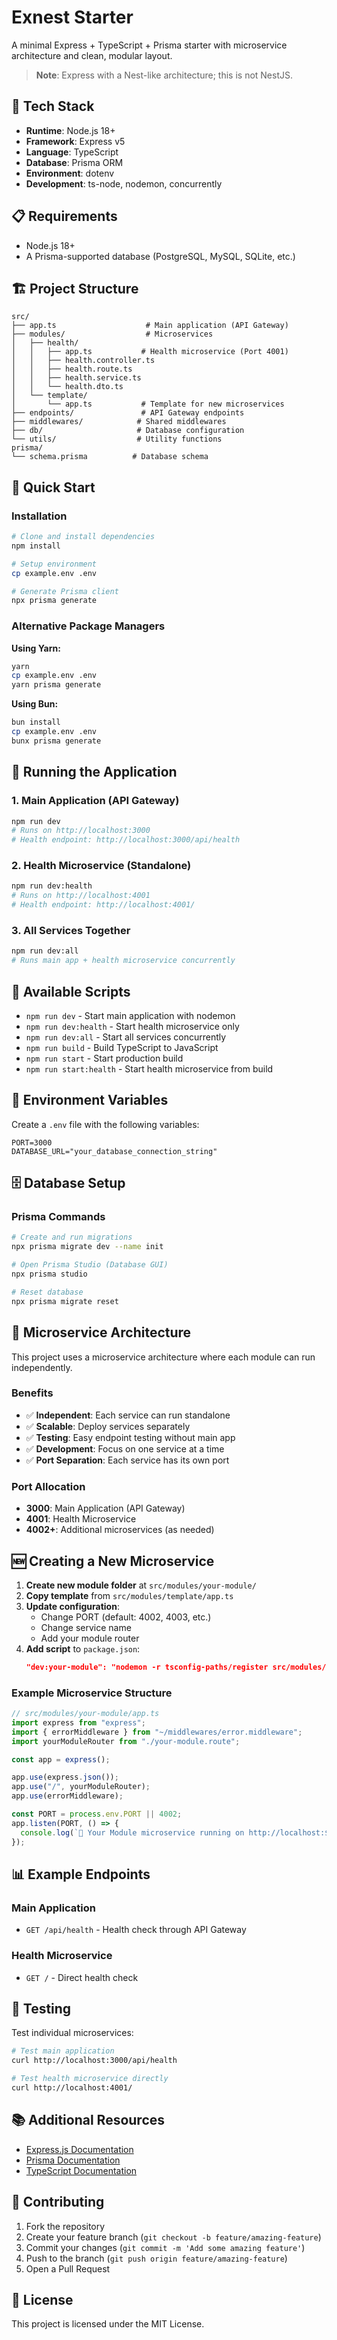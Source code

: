 # Exnest Starter

A minimal Express + TypeScript + Prisma starter with microservice architecture and clean, modular layout.

> **Note**: Express with a Nest-like architecture; this is not NestJS.

## 🚀 Tech Stack

- **Runtime**: Node.js 18+
- **Framework**: Express v5
- **Language**: TypeScript
- **Database**: Prisma ORM
- **Environment**: dotenv
- **Development**: ts-node, nodemon, concurrently

## 📋 Requirements

- Node.js 18+
- A Prisma-supported database (PostgreSQL, MySQL, SQLite, etc.)

## 🏗️ Project Structure

```
src/
├── app.ts                    # Main application (API Gateway)
├── modules/                  # Microservices
│   ├── health/
│   │   ├── app.ts           # Health microservice (Port 4001)
│   │   ├── health.controller.ts
│   │   ├── health.route.ts
│   │   ├── health.service.ts
│   │   └── health.dto.ts
│   └── template/
│       └── app.ts           # Template for new microservices
├── endpoints/               # API Gateway endpoints
├── middlewares/            # Shared middlewares
├── db/                     # Database configuration
└── utils/                  # Utility functions
prisma/
└── schema.prisma          # Database schema
```

## 🚀 Quick Start

### Installation

```bash
# Clone and install dependencies
npm install

# Setup environment
cp example.env .env

# Generate Prisma client
npx prisma generate
```

### Alternative Package Managers

**Using Yarn:**
```bash
yarn
cp example.env .env
yarn prisma generate
```

**Using Bun:**
```bash
bun install
cp example.env .env
bunx prisma generate
```

## 🎯 Running the Application

### 1. Main Application (API Gateway)
```bash
npm run dev
# Runs on http://localhost:3000
# Health endpoint: http://localhost:3000/api/health
```

### 2. Health Microservice (Standalone)
```bash
npm run dev:health
# Runs on http://localhost:4001
# Health endpoint: http://localhost:4001/
```

### 3. All Services Together
```bash
npm run dev:all
# Runs main app + health microservice concurrently
```

## 📝 Available Scripts

- `npm run dev` - Start main application with nodemon
- `npm run dev:health` - Start health microservice only
- `npm run dev:all` - Start all services concurrently
- `npm run build` - Build TypeScript to JavaScript
- `npm run start` - Start production build
- `npm run start:health` - Start health microservice from build

## 🔧 Environment Variables

Create a `.env` file with the following variables:

```env
PORT=3000
DATABASE_URL="your_database_connection_string"
```

## 🗄️ Database Setup

### Prisma Commands

```bash
# Create and run migrations
npx prisma migrate dev --name init

# Open Prisma Studio (Database GUI)
npx prisma studio

# Reset database
npx prisma migrate reset
```

## 🏢 Microservice Architecture

This project uses a microservice architecture where each module can run independently.

### Benefits

- ✅ **Independent**: Each service can run standalone
- ✅ **Scalable**: Deploy services separately
- ✅ **Testing**: Easy endpoint testing without main app
- ✅ **Development**: Focus on one service at a time
- ✅ **Port Separation**: Each service has its own port

### Port Allocation

- **3000**: Main Application (API Gateway)
- **4001**: Health Microservice
- **4002+**: Additional microservices (as needed)

## 🆕 Creating a New Microservice

1. **Create new module folder** at `src/modules/your-module/`
2. **Copy template** from `src/modules/template/app.ts`
3. **Update configuration**:
   - Change PORT (default: 4002, 4003, etc.)
   - Change service name
   - Add your module router
4. **Add script** to `package.json`:
   ```json
   "dev:your-module": "nodemon -r tsconfig-paths/register src/modules/your-module/app.ts"
   ```

### Example Microservice Structure

```typescript
// src/modules/your-module/app.ts
import express from "express";
import { errorMiddleware } from "~/middlewares/error.middleware";
import yourModuleRouter from "./your-module.route";

const app = express();

app.use(express.json());
app.use("/", yourModuleRouter);
app.use(errorMiddleware);

const PORT = process.env.PORT || 4002;
app.listen(PORT, () => {
  console.log(`🚀 Your Module microservice running on http://localhost:${PORT}`);
});
```

## 📊 Example Endpoints

### Main Application
- `GET /api/health` - Health check through API Gateway

### Health Microservice
- `GET /` - Direct health check

## 🧪 Testing

Test individual microservices:

```bash
# Test main application
curl http://localhost:3000/api/health

# Test health microservice directly
curl http://localhost:4001/
```

## 📚 Additional Resources

- [Express.js Documentation](https://expressjs.com/)
- [Prisma Documentation](https://www.prisma.io/docs)
- [TypeScript Documentation](https://www.typescriptlang.org/docs/)

## 🤝 Contributing

1. Fork the repository
2. Create your feature branch (`git checkout -b feature/amazing-feature`)
3. Commit your changes (`git commit -m 'Add some amazing feature'`)
4. Push to the branch (`git push origin feature/amazing-feature`)
5. Open a Pull Request

## 📄 License

This project is licensed under the MIT License.